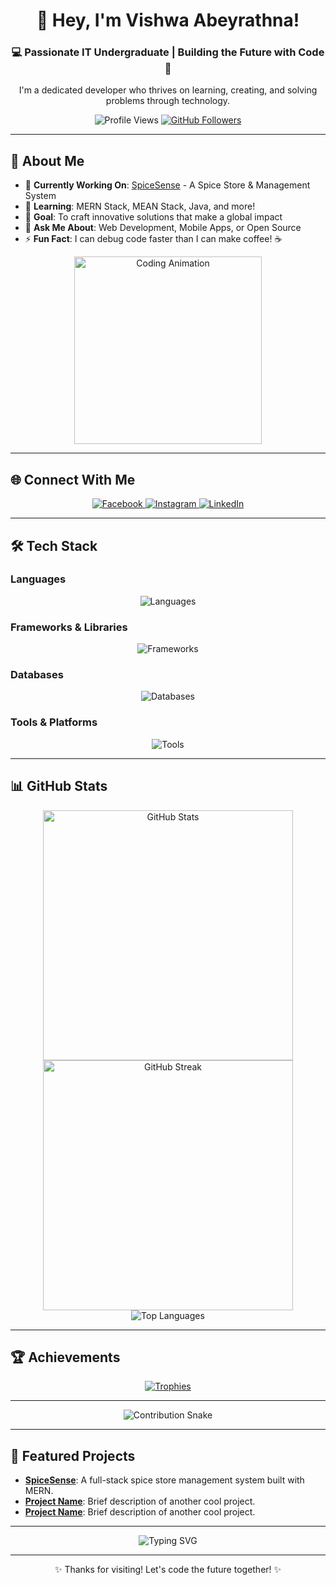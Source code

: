 <div align="center">
  <h1>👋 Hey, I'm Vishwa Abeyrathna!</h1>
  <h3>💻 Passionate IT Undergraduate | Building the Future with Code 🚀</h3>
  <p>I'm a dedicated developer who thrives on learning, creating, and solving problems through technology.</p>

  <img src="https://komarev.com/ghpvc/?username=vishwaabeyrathna&label=Profile%20Views&color=0e75b6&style=flat" alt="Profile Views" />
  <a href="https://github.com/vishwaabeyrathna">
    <img src="https://img.shields.io/github/followers/vishwaabeyrathna?label=Follow&style=social" alt="GitHub Followers" />
  </a>
</div>

---

## 🌌 About Me

- 🔭 **Currently Working On**: [SpiceSense](https://github.com/vishwaabeyrathna/spicesense) - A Spice Store & Management System
- 🌱 **Learning**: MERN Stack, MEAN Stack, Java, and more!
- 🎯 **Goal**: To craft innovative solutions that make a global impact
- 💬 **Ask Me About**: Web Development, Mobile Apps, or Open Source
- ⚡ **Fun Fact**: I can debug code faster than I can make coffee! ☕

<div align="center">
  <img src="https://media.giphy.com/media/L1R1tvI9svkIWwpVYr/giphy.gif" width="300" alt="Coding Animation"/>
</div>

---

## 🌐 Connect With Me

<div align="center">
  <a href="https://fb.com/vishwa abeyrathna" target="_blank">
    <img src="https://img.shields.io/badge/Facebook-1877F2?style=for-the-badge&logo=facebook&logoColor=white" alt="Facebook"/>
  </a>
  <a href="https://instagram.com/vishwa_bey" target="_blank">
    <img src="https://img.shields.io/badge/Instagram-E4405F?style=for-the-badge&logo=instagram&logoColor=white" alt="Instagram"/>
  </a>
  <a href="https://linkedin.com/in/vishwaabeyrathna" target="_blank">
    <img src="https://img.shields.io/badge/LinkedIn-0077B5?style=for-the-badge&logo=linkedin&logoColor=white" alt="LinkedIn"/>
  </a>
</div>

---

## 🛠️ Tech Stack

### Languages
<p align="center">
  <img src="https://skillicons.dev/icons?i=java,js,python,php,c,cpp,kotlin" alt="Languages"/>
</p>

### Frameworks & Libraries
<p align="center">
  <img src="https://skillicons.dev/icons?i=react,nodejs,express" alt="Frameworks"/>
</p>

### Databases
<p align="center">
  <img src="https://skillicons.dev/icons?i=mongodb,mysql" alt="Databases"/>
</p>

### Tools & Platforms
<p align="center">
  <img src="https://skillicons.dev/icons?i=git,github,android,figma,postman" alt="Tools"/>
</p>

---

## 📊 GitHub Stats

<div align="center">
  <img src="https://github-readme-stats.vercel.app/api?username=vishwaabeyrathna&show_icons=true&theme=radical&hide_border=true" alt="GitHub Stats" width="400"/>
  <img src="https://github-readme-streak-stats.herokuapp.com/?user=vishwaabeyrathna&theme=radical&hide_border=true" alt="GitHub Streak" width="400"/>
</div>

<div align="center">
  <img src="https://github-readme-stats.vercel.app/api/top-langs/?username=vishwaabeyrathna&layout=compact&theme=radical&langs_count=12&hide_border=true" alt="Top Languages" />
</div>

---

## 🏆 Achievements

<div align="center">
  <a href="https://github.com/ryo-ma/github-profile-trophy">
    <img src="https://github-profile-trophy.vercel.app/?username=vishwaabeyrathna&theme=dracula&margin-w=15&margin-h=15" alt="Trophies"/>
  </a>
</div>

---



<div align="center">
  <img src="https://github.com/vishwaabeyrathna/vishwaabeyrathna/blob/output/github-contribution-grid-snake.svg" alt="Contribution Snake"/>
</div>

---

## 🚀 Featured Projects

- **[SpiceSense](https://github.com/vishwaabeyrathna/spicesense)**: A full-stack spice store management system built with MERN.
- **[Project Name](https://github.com/vishwaabeyrathna/project)**: Brief description of another cool project.
- **[Project Name](https://github.com/vishwaabeyrathna/project)**: Brief description of another cool project.

---



<div align="center">
  <img src="https://readme-typing-svg.herokuapp.com?font=Fira+Code&size=20&pause=1000&color=00FF00&center=true&vCenter=true&width=500&lines=Welcome+to+my+GitHub+Profile!;Passionate+Developer;Building+the+Future+with+Code" alt="Typing SVG"/>
</div>

---

<div align="center">
  <p>✨ Thanks for visiting! Let's code the future together! ✨</p>
</div>
